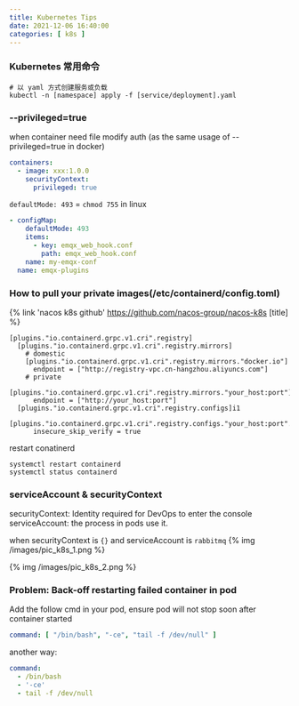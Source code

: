 ```yaml
---
title: Kubernetes Tips
date: 2021-12-06 16:40:00
categories: [ k8s ]
---
```


### Kubernetes 常用命令

```shell
# 以 yaml 方式创建服务或负载
kubectl -n [namespace] apply -f [service/deployment].yaml
```

### --privileged=true

when container need file modify auth (as the same usage of --privileged=true in docker)

```yaml
containers:
  - image: xxx:1.0.0
    securityContext:
      privileged: true
```

`defaultMode: 493` = `chmod 755` in linux

```yaml
- configMap:
    defaultMode: 493
    items:
      - key: emqx_web_hook.conf
        path: emqx_web_hook.conf
    name: my-emqx-conf
  name: emqx-plugins
```

### How to pull your private images(/etc/containerd/config.toml)

{% link 'nacos k8s github' https://github.com/nacos-group/nacos-k8s [title] %}

```
[plugins."io.containerd.grpc.v1.cri".registry]
  [plugins."io.containerd.grpc.v1.cri".registry.mirrors]
    # domestic
    [plugins."io.containerd.grpc.v1.cri".registry.mirrors."docker.io"]
      endpoint = ["http://registry-vpc.cn-hangzhou.aliyuncs.com"]
    # private
    [plugins."io.containerd.grpc.v1.cri".registry.mirrors."your_host:port"]
      endpoint = ["http://your_host:port"]
  [plugins."io.containerd.grpc.v1.cri".registry.configs]i1
    [plugins."io.containerd.grpc.v1.cri".registry.configs."your_host:port".tls]
      insecure_skip_verify = true
```

restart conatinerd

```shell
systemctl restart containerd
systemctl status containerd

```

### serviceAccount & securityContext

securityContext: Identity required for DevOps to enter the console
serviceAccount: the process in pods use it.

when securityContext is `{}` and serviceAccount is `rabbitmq`
{% img /images/pic_k8s_1.png %}

{% img /images/pic_k8s_2.png %}

### Problem: Back-off restarting failed container in pod

Add the follow cmd in your pod, ensure pod will not stop soon after container started

```yaml
command: [ "/bin/bash", "-ce", "tail -f /dev/null" ]
```

another way:

```yaml
command:
  - /bin/bash
  - '-ce'
  - tail -f /dev/null
```


